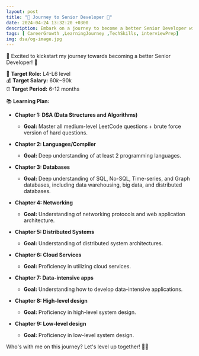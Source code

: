 ```yaml
---
layout: post
title: "🚀 Journey to Senior Developer 🚀"
date: 2024-04-24 13:32:20 +0300
description: Embark on a journey to become a better Senior Developer with this comprehensive learning plan! Master Data Structures, Algorithms, Databases, Networking, Distributed Systems, Cloud Services, and more. Level up your skills and aim for L4-L6 roles with a salary range of $60k-$90k. Let's level up together! 🚀💪 # Add post description (optional)
tags: [ CareerGrowth ,LearningJourney ,TechSkills, interviewPrep]
img: dsa/og-image.jpg
---
```

🚀 Excited to kickstart my journey towards becoming a better Senior Developer! 🚀

🎯 **Target Role:** L4-L6 level  
💰 **Target Salary:** $60k-$90k  
⏰ **Target Period:** 6-12 months  

📚 **Learning Plan:**

- **Chapter 1: DSA (Data Structures and Algorithms)**  
  - **Goal:** Master all medium-level LeetCode questions + brute force version of hard questions.

- **Chapter 2: Languages/Compiler**  
  - **Goal:** Deep understanding of at least 2 programming languages.

- **Chapter 3: Databases**  
  - **Goal:** Deep understanding of SQL, No-SQL, Time-series, and Graph databases, including data warehousing, big data, and distributed databases.

- **Chapter 4: Networking**  
  - **Goal:** Understanding of networking protocols and web application architecture.

- **Chapter 5: Distributed Systems**  
  - **Goal:** Understanding of distributed system architectures.

- **Chapter 6: Cloud Services**  
  - **Goal:** Proficiency in utilizing cloud services.

- **Chapter 7: Data-intensive apps**  
  - **Goal:** Understanding how to develop data-intensive applications.

- **Chapter 8: High-level design**  
  - **Goal:** Proficiency in high-level system design.

- **Chapter 9: Low-level design**  
  - **Goal:** Proficiency in low-level system design.

Who's with me on this journey? Let's level up together! 🚀💪
